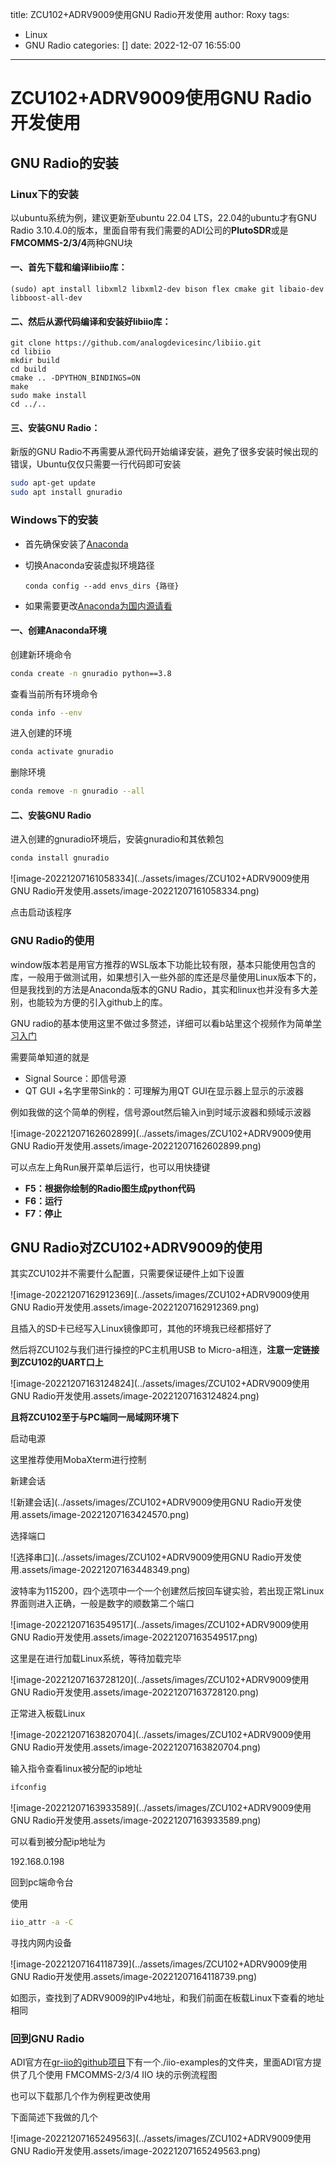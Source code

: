 title: ZCU102+ADRV9009使用GNU Radio开发使用
author: Roxy
tags:
  - Linux
  - GNU Radio
categories: []
date: 2022-12-07 16:55:00
---
# ZCU102+ADRV9009使用GNU Radio开发使用

## GNU Radio的安装

### Linux下的安装

以ubuntu系统为例，建议更新至ubuntu 22.04 LTS，22.04的ubuntu才有GNU Radio 3.10.4.0的版本，里面自带有我们需要的ADI公司的**PlutoSDR**或是**FMCOMMS-2/3/4**两种GNU块

#### 一、首先下载和编译libiio库：

```shell
(sudo) apt install libxml2 libxml2-dev bison flex cmake git libaio-dev libboost-all-dev
```

#### 二、然后从源代码编译和安装好libiio库：

```shell
git clone https://github.com/analogdevicesinc/libiio.git
cd libiio
mkdir build
cd build
cmake .. -DPYTHON_BINDINGS=ON
make 
sudo make install
cd ../..
```

#### 三、安装GNU Radio：

新版的GNU Radio不再需要从源代码开始编译安装，避免了很多安装时候出现的错误，Ubuntu仅仅只需要一行代码即可安装

```sh
sudo apt-get update
sudo apt install gnuradio
```

### Windows下的安装

+ 首先确保安装了[Anaconda](https://www.anaconda.com/products/individual-d)

+ 切换Anaconda安装虚拟环境路径

  ```shell
  conda config --add envs_dirs {路径}
  ```

+ 如果需要更改[Anaconda为国内源请看](https://blog.csdn.net/qq_47403533/article/details/116886693?ops_request_misc=%257B%2522request%255Fid%2522%253A%2522167040016016782388033348%2522%252C%2522scm%2522%253A%252220140713.130102334..%2522%257D&request_id=167040016016782388033348&biz_id=0&utm_medium=distribute.pc_search_result.none-task-blog-2~all~sobaiduend~default-1-116886693-null-null.142^v68^wechat,201^v4^add_ask,213^v2^t3_esquery_v1&utm_term=anaconda%E6%9B%B4%E6%8D%A2%E5%9B%BD%E5%86%85%E9%95%9C%E5%83%8F%E6%BA%90&spm=1018.2226.3001.4187)

#### 一、创建Anaconda环境

创建新环境命令

```sh
conda create -n gnuradio python==3.8
```

查看当前所有环境命令

```sh
conda info --env
```

进入创建的环境

```sh
conda activate gnuradio
```

删除环境

```sh
conda remove -n gnuradio --all
```

#### 二、安装GNU Radio

进入创建的gnuradio环境后，安装gnuradio和其依赖包

```sh
conda install gnuradio
```

![image-20221207161058334](../assets/images/ZCU102+ADRV9009使用GNU Radio开发使用.assets/image-20221207161058334.png)

点击启动该程序

### GNU Radio的使用

window版本若是用官方推荐的WSL版本下功能比较有限，基本只能使用包含的库，一般用于做测试用，如果想引入一些外部的库还是尽量使用Linux版本下的，但是我找到的方法是Anaconda版本的GNU Radio，其实和linux也并没有多大差别，也能较为方便的引入github上的库。

GNU radio的基本使用这里不做过多赘述，详细可以看b站里这个视频作为简单[学习入门](https://www.bilibili.com/video/BV1cf4y1r7iM/?share_source=copy_web&vd_source=d2960ae1aa34ba622d2828e7765ee645)



需要简单知道的就是

+ Signal Source：即信号源
+ QT GUI +名字里带Sink的：可理解为用QT GUI在显示器上显示的示波器

例如我做的这个简单的例程，信号源out然后输入in到时域示波器和频域示波器

![image-20221207162602899](../assets/images/ZCU102+ADRV9009使用GNU Radio开发使用.assets/image-20221207162602899.png)

可以点左上角Run展开菜单后运行，也可以用快捷键

+ **F5：根据你绘制的Radio图生成python代码**
+ **F6：运行**
+ **F7：停止**

## GNU Radio对ZCU102+ADRV9009的使用

其实ZCU102并不需要什么配置，只需要保证硬件上如下设置

![image-20221207162912369](../assets/images/ZCU102+ADRV9009使用GNU Radio开发使用.assets/image-20221207162912369.png)

且插入的SD卡已经写入Linux镜像即可，其他的环境我已经都搭好了

然后将ZCU102与我们进行操控的PC主机用USB to Micro-a相连，**注意一定链接到ZCU102的UART口上**

![image-20221207163124824](../assets/images/ZCU102+ADRV9009使用GNU Radio开发使用.assets/image-20221207163124824.png)

**且将ZCU102至于与PC端同一局域网环境下**

启动电源

这里推荐使用MobaXterm进行控制

新建会话

![新建会话](../assets/images/ZCU102+ADRV9009使用GNU Radio开发使用.assets/image-20221207163424570.png)



选择端口

![选择串口](../assets/images/ZCU102+ADRV9009使用GNU Radio开发使用.assets/image-20221207163448349.png)



波特率为115200，四个选项中一个一个创建然后按回车键实验，若出现正常Linux界面则进入正确，一般是数字的顺数第二个端口

![image-20221207163549517](../assets/images/ZCU102+ADRV9009使用GNU Radio开发使用.assets/image-20221207163549517.png)



这里是在进行加载Linux系统，等待加载完毕

![image-20221207163728120](../assets/images/ZCU102+ADRV9009使用GNU Radio开发使用.assets/image-20221207163728120.png)



正常进入板载Linux

![image-20221207163820704](../assets/images/ZCU102+ADRV9009使用GNU Radio开发使用.assets/image-20221207163820704.png)



输入指令查看linux被分配的ip地址

```sh
ifconfig
```

![image-20221207163933589](../assets/images/ZCU102+ADRV9009使用GNU Radio开发使用.assets/image-20221207163933589.png)

可以看到被分配ip地址为

192.168.0.198 



回到pc端命令台

使用

```sh
iio_attr -a -C
```

寻找内网内设备

![image-20221207164118739](../assets/images/ZCU102+ADRV9009使用GNU Radio开发使用.assets/image-20221207164118739.png)

如图示，查找到了ADRV9009的IPv4地址，和我们前面在板载Linux下查看的地址相同

### 回到GNU Radio 

ADI官方在[gr-iio的github项目](https://github.com/analogdevicesinc/gr-iio)下有一个./iio-examples的文件夹，里面ADI官方提供了几个使用 FMCOMMS-2/3/4 IIO 块的示例流程图

也可以下载那几个作为例程更改使用

下面简述下我做的几个

![image-20221207165249563](../assets/images/ZCU102+ADRV9009使用GNU Radio开发使用.assets/image-20221207165249563.png)